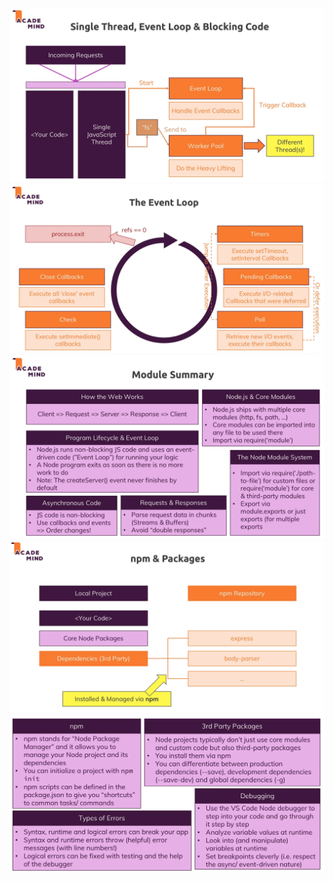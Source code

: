 <img src="Theory.assets/Screen Shot 2022-01-05 at 9.58.43 AM.png" alt="Screen Shot 2022-01-05 at 9.58.43 AM" style="zoom:50%;" />

<img src="Theory.assets/Screen Shot 2022-01-05 at 10.04.01 AM.png" alt="Screen Shot 2022-01-05 at 10.04.01 AM" style="zoom:50%;" />

<img src="Theory.assets/Screen Shot 2022-01-05 at 8.37.06 PM.png" alt="Screen Shot 2022-01-05 at 8.37.06 PM" style="zoom:50%;" />

<img src="Theory.assets/Screen Shot 2022-01-05 at 9.12.46 PM.png" alt="Screen Shot 2022-01-05 at 9.12.46 PM" style="zoom:50%;" />

<img src="Theory.assets/Screen Shot 2022-01-07 at 6.33.53 PM.png" alt="Screen Shot 2022-01-07 at 6.33.53 PM" style="zoom:50%;" />

